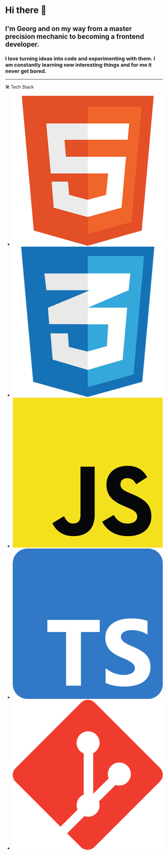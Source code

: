# Hi there 👋

## I'm Georg and on my way from a master precision mechanic to becoming a frontend developer.
### I love turning ideas into code and experimenting with them. I am constantly learning new interesting things and for me it never get bored.
<!--
**GeorgStrassberger/GeorgStrassberger** is a ✨ _special_ ✨ repository because its `README.md` (this file) appears on your GitHub profile.

Here are some ideas to get you started:

- 🔭 I’m currently working on ...
- 🌱 I’m currently learning ...
- 👯 I’m looking to collaborate on ...
- 🤔 I’m looking for help with ...
- 💬 Ask me about ...
- 📫 How to reach me: ...
- 😄 Pronouns: ...
- ⚡ Fun fact: ...
-->

<hr>  
🛠 Tech Stack
<ul>
  <li><img src="/icons/html.png" alt="HTML5"</li>
  <li><img src="/icons/css.png" alt="CSS3"</li>
  <li><img src="/icons/javascript.png" alt="JavaScript"</li>
  <li><img src="/icons/ts-logo-512.png" alt="TypeScript"</li>
  <li><img src="/icons/git.png" alt="Git"</li>
 </ul

<hr>

